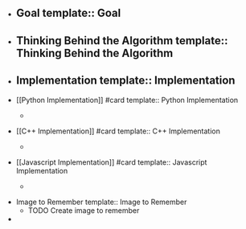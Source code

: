 - Goal
  template:: Goal
	-
- Thinking Behind the Algorithm
  template:: Thinking Behind the Algorithm
	-
- Implementation
  template:: Implementation
	-
- [[Python Implementation]] #card 
  template:: Python Implementation
	- ```
	  ```
- [[C++ Implementation]] #card
  template:: C++ Implementation
	- ```
	  ```
- [[Javascript Implementation]] #card 
  template:: Javascript Implementation
	- ```
	  ```
- Image to Remember
  template:: Image to Remember
	- TODO Create image to remember
-